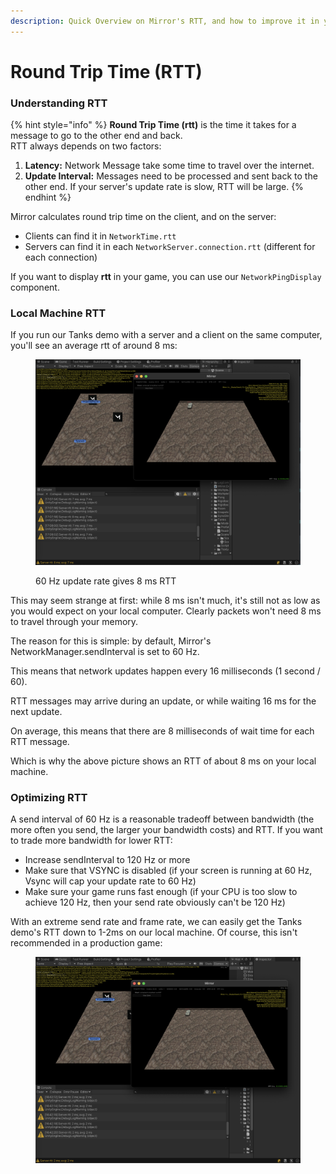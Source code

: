 ```yaml
---
description: Quick Overview on Mirror's RTT, and how to improve it in your game.
---
```


# Round Trip Time (RTT)

###

### Understanding RTT

{% hint style="info" %}
**Round Trip Time (rtt)** is the time it takes for a message to go to the other end and back.\
RTT always depends on two factors:

1. **Latency:** Network Message take some time to travel over the internet.
2. **Update Interval:** Messages need to be processed and sent back to the other end. If your server's update rate is slow, RTT will be large.
{% endhint %}

Mirror calculates round trip time on the client, and on the server:

* Clients can find it in `NetworkTime.rtt`
* Servers can find it in each `NetworkServer.connection.rtt` (different for each connection)

If you want to display **rtt** in your game, you can use our `NetworkPingDisplay` component.



### Local Machine RTT

If you run our Tanks demo with a server and a client on the same computer, you'll see an average rtt of around 8 ms:

<figure><img src="../../.gitbook/assets/2023-07-18 - rtt 8ms.png" alt=""><figcaption><p>60 Hz update rate gives 8 ms RTT</p></figcaption></figure>

This may seem strange at first: while 8 ms isn't much, it's still not as low as you would expect on your local computer. Clearly packets won't need 8 ms to travel through your memory.

The reason for this is simple: by default, Mirror's NetworkManager.sendInterval is set to 60 Hz.

This means that network updates happen every 16 milliseconds (1 second / 60).

RTT messages may arrive during an update, or while waiting 16 ms for the next update.

On average, this means that there are 8 milliseconds of wait time for each RTT message.

Which is why the above picture shows an RTT of about 8 ms on your local machine.

### Optimizing RTT

A send interval of 60 Hz is a reasonable tradeoff between bandwidth (the more often you send, the larger your bandwidth costs) and RTT. If you want to trade more bandwidth for lower RTT:

* Increase sendInterval to 120 Hz or more
* Make sure that VSYNC is disabled (if your screen is running at 60 Hz, Vsync will cap your update rate to 60 Hz)
* Make sure your game runs fast enough (if your CPU is too slow to achieve 120 Hz, then your send rate obviously can't be 120 Hz)

With an extreme send rate and frame rate, we can easily get the Tanks demo's RTT down to 1-2ms on our local machine. Of course, this isn't recommended in a production game:

<figure><img src="../../.gitbook/assets/2023-07-18 - rtt 2ms.png" alt=""><figcaption></figcaption></figure>

